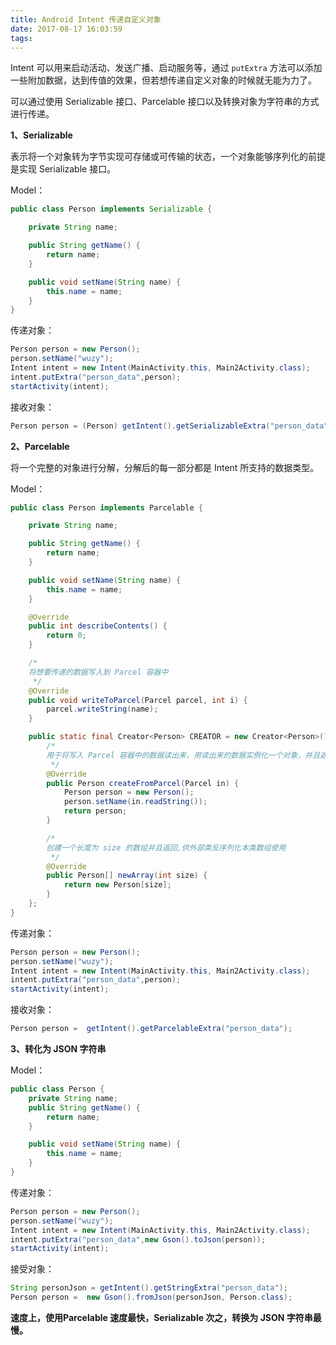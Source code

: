 ```yaml
---
title: Android Intent 传递自定义对象
date: 2017-08-17 16:03:59
tags:
---
```


Intent 可以用来启动活动、发送广播、启动服务等，通过 `putExtra` 方法可以添加一些附加数据，达到传值的效果，但若想传递自定义对象的时候就无能为力了。

可以通过使用 Serializable 接口、Parcelable 接口以及转换对象为字符串的方式进行传递。

**1、Serializable**

表示将一个对象转为字节实现可存储或可传输的状态，一个对象能够序列化的前提是实现 Serializable 接口。

Model：

```java
public class Person implements Serializable {

    private String name;

    public String getName() {
        return name;
    }

    public void setName(String name) {
        this.name = name;
    }
}
```

传递对象：

```java
Person person = new Person();
person.setName("wuzy");
Intent intent = new Intent(MainActivity.this, Main2Activity.class);
intent.putExtra("person_data",person);
startActivity(intent);
```

接收对象：

```java
Person person = (Person) getIntent().getSerializableExtra("person_data");
```

**2、Parcelable**

将一个完整的对象进行分解，分解后的每一部分都是 Intent 所支持的数据类型。

Model：

```java
public class Person implements Parcelable {

    private String name;

    public String getName() {
        return name;
    }

    public void setName(String name) {
        this.name = name;
    }

    @Override
    public int describeContents() {
        return 0;
    }

    /*
    将想要传递的数据写入到 Parcel 容器中
     */
    @Override
    public void writeToParcel(Parcel parcel, int i) {
        parcel.writeString(name);
    }

    public static final Creator<Person> CREATOR = new Creator<Person>() {
        /*
        用于将写入 Parcel 容器中的数据读出来，用读出来的数据实例化一个对象，并且返回
         */
        @Override
        public Person createFromParcel(Parcel in) {
            Person person = new Person();
            person.setName(in.readString());
            return person;
        }

        /*
        创建一个长度为 size 的数组并且返回,供外部类反序列化本类数组使用
         */
        @Override
        public Person[] newArray(int size) {
            return new Person[size];
        }
    };
}
```

传递对象：

```java
Person person = new Person();
person.setName("wuzy");
Intent intent = new Intent(MainActivity.this, Main2Activity.class);
intent.putExtra("person_data",person);
startActivity(intent);
```

接收对象：

```java
Person person =  getIntent().getParcelableExtra("person_data");
```

**3、转化为 JSON 字符串**

Model：

```java
public class Person {
    private String name;
    public String getName() {
        return name;
    }

    public void setName(String name) {
        this.name = name;
    }
}
```

传递对象：

```java
Person person = new Person();
person.setName("wuzy");
Intent intent = new Intent(MainActivity.this, Main2Activity.class);
intent.putExtra("person_data",new Gson().toJson(person));
startActivity(intent);
```

接受对象：

```java
String personJson = getIntent().getStringExtra("person_data");
Person person =  new Gson().fromJson(personJson, Person.class);
```

**速度上，使用Parcelable 速度最快，Serializable 次之，转换为 JSON 字符串最慢。**

